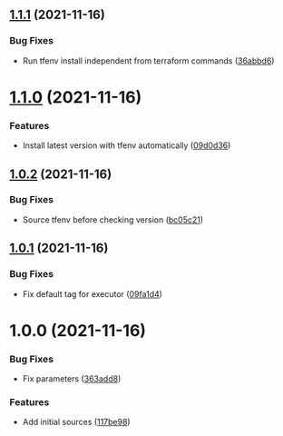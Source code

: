 ## [1.1.1](https://github.com/trustedshops-public/circleci-orb-terraform-utils/compare/1.1.0...1.1.1) (2021-11-16)


### Bug Fixes

* Run tfenv install independent from terraform commands ([36abbd6](https://github.com/trustedshops-public/circleci-orb-terraform-utils/commit/36abbd6b0b182309cf3532e5762b5366f638745a))

# [1.1.0](https://github.com/trustedshops-public/circleci-orb-terraform-utils/compare/1.0.2...1.1.0) (2021-11-16)


### Features

* Install latest version with tfenv automatically ([09d0d36](https://github.com/trustedshops-public/circleci-orb-terraform-utils/commit/09d0d369aa89cc0ce0abdaffeb9aaf9f41161a72))

## [1.0.2](https://github.com/trustedshops-public/circleci-orb-terraform-utils/compare/1.0.1...1.0.2) (2021-11-16)


### Bug Fixes

* Source tfenv before checking version ([bc05c21](https://github.com/trustedshops-public/circleci-orb-terraform-utils/commit/bc05c21e659bd434e4cfe7428cfa1a05e4fcddc1))

## [1.0.1](https://github.com/trustedshops-public/circleci-orb-terraform-utils/compare/1.0.0...1.0.1) (2021-11-16)


### Bug Fixes

* Fix default tag for executor ([09fa1d4](https://github.com/trustedshops-public/circleci-orb-terraform-utils/commit/09fa1d4b9f8f75941a376841918b539077828986))

# 1.0.0 (2021-11-16)


### Bug Fixes

* Fix parameters ([363add8](https://github.com/trustedshops-public/circleci-orb-terraform-utils/commit/363add8b37ca80abed6e7ca9da9e4fe3e88a495c))


### Features

* Add initial sources ([117be98](https://github.com/trustedshops-public/circleci-orb-terraform-utils/commit/117be98533efcd7d44dc3b385732f30fbd18f128))

